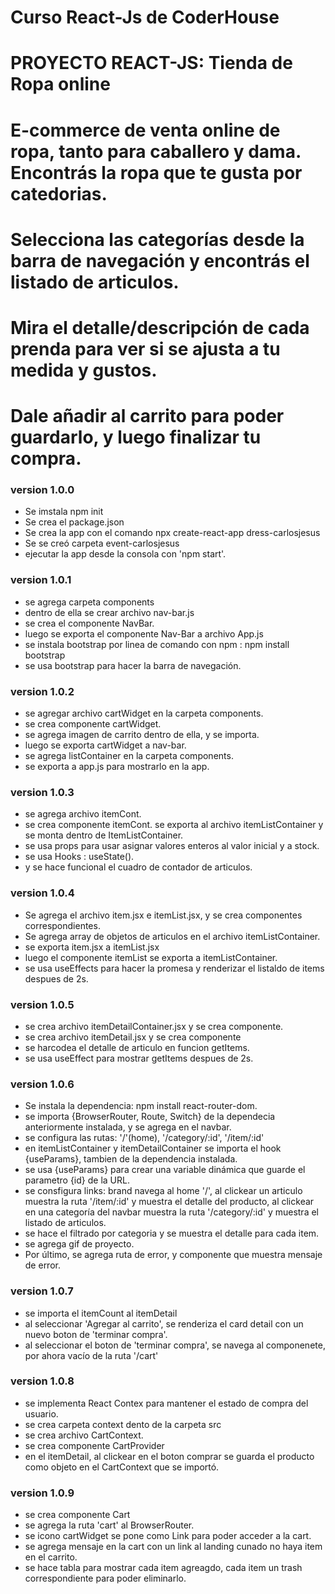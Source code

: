 # Curso React-Js de CoderHouse
# PROYECTO REACT-JS: Tienda de Ropa online
# E-commerce de venta online de ropa, tanto para caballero y dama. Encontrás la ropa que te gusta por catedorias.
# Selecciona las categorías desde la barra de navegación y encontrás el listado de articulos. 
# Mira el detalle/descripción de cada prenda para ver si se ajusta a tu medida y gustos.
# Dale añadir al carrito para poder guardarlo, y luego finalizar tu compra.

### version 1.0.0
 
 * Se imstala npm init
 * Se crea el package.json
 * Se crea la app con el comando npx create-react-app dress-carlosjesus
 * Se se creó carpeta event-carlosjesus
 * ejecutar la app desde la consola con 'npm start'.
### version 1.0.1

 * se agrega carpeta components
 * dentro de ella se crear archivo nav-bar.js
 * se crea el componente NavBar.
 * luego se exporta el componente Nav-Bar a archivo App.js
 * se instala bootstrap por linea de comando con npm : npm install bootstrap
 * se usa bootstrap para hacer la barra de navegación.
### version 1.0.2
 * se agregar archivo cartWidget en la carpeta components.
 * se crea componente cartWidget.
 * se agrega imagen de carrito dentro de ella, y se importa.
 * luego se exporta cartWidget a nav-bar.
 * se agrega listContainer en la carpeta components.
 * se exporta a app.js para mostrarlo en la app.
### version 1.0.3
 * se agrega archivo itemCont.
 * se crea componente itemCont.
   se exporta al archivo itemListContainer y se monta dentro de ItemListContainer.
 * se usa props para usar asignar valores enteros al valor inicial y a stock.
 * se usa Hooks : useState().
 * y se hace funcional el cuadro de contador de articulos.
### version 1.0.4
 * Se agrega el archivo item.jsx e itemList.jsx, y se crea componentes correspondientes.
 * Se agrega array de objetos de articulos en el archivo itemListContainer.
 * se exporta item.jsx a itemList.jsx
 * luego el componente itemList se exporta a itemListContainer.
 * se usa useEffects para hacer la promesa y renderizar el listaldo de items despues de 2s.
 ### version 1.0.5
 * se crea archivo itemDetailContainer.jsx y se crea componente.
 * se crea archivo itemDetail.jsx y se crea componente
 * se harcodea el detalle de articulo en funcion getItems.
 * se usa useEffect para mostrar getItems despues de 2s.
 ### version 1.0.6
  * Se instala la dependencia: npm install react-router-dom.
  * se importa {BrowserRouter, Route, Switch} de la dependecia anteriormente instalada, y se agrega en el navbar.
  * se configura las rutas: '/'(home), '/category/:id', '/item/:id'
  * en itemListContainer y itemDetailContainer se importa el hook {useParams}, tambien de la dependencia instalada.
  * se usa {useParams} para crear una variable dinámica que guarde el parametro {id} de la URL.
  * se consfigura links: brand navega al home '/', al clickear un articulo muestra la ruta '/item/:id' y muestra el detalle del producto,
    al clickear en una categoría del navbar muestra la ruta '/category/:id' y muestra el listado de articulos.
  * se hace el filtrado por categoria y se muestra el detalle para cada item.
  * se agrega gif de proyecto.
  * Por último, se agrega ruta de error, y componente que muestra mensaje de error.
### version 1.0.7
 * se importa el itemCount al itemDetail
 * al seleccionar 'Agregar al carrito', se renderiza el card detail con un nuevo boton de 'terminar compra'.
 * al seleccionar el boton de 'terminar compra', se navega al componenete, por ahora vacío de la ruta '/cart'
### version 1.0.8
 * se implementa React Contex para mantener el estado de compra del usuario.
 * se crea carpeta context dento de la carpeta src
 * se crea archivo CartContext.
 * se crea componente CartProvider
 * en el itemDetail, al clickear en el boton comprar se guarda el producto como objeto en el CartContext que se importó.
### version 1.0.9
 * se crea componente Cart
 * se agrega la ruta 'cart' al BrowserRouter.
 * se icono cartWidget se pone como Link para poder acceder a la cart.
 * se agrega mensaje en la cart con un link al landing cunado no haya item en el carrito.
 * se hace tabla para mostrar cada item agreagdo, cada item un trash correspondiente para poder eliminarlo.